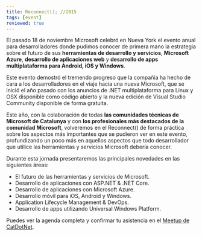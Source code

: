 ```yaml
---
title: Reconnect(); //2015
tags: [event]
reviewed: true
---
```

El pasado 18 de noviembre Microsoft celebró en Nueva York el evento anual para desarrolladores donde pudimos conocer de primera mano la estrategia sobre el futuro de sus **herramientas de desarrollo y servicios**, **Microsoft Azure**, **desarrollo de aplicaciones web** y **desarrollo de apps multiplataforma para Android, iOS y Windows**.

Este evento demostró el tremendo progreso que la compañía ha hecho de cara a los desarrolladores en el viaje hacia una nueva Microsoft, que se inició el año pasado con los anuncios de .NET multiplataforma para Linux y OSX disponible como código abierto y la nueva edición de Visual Studio Community disponible de forma gratuita.

Este año, con la colaboración de todas **las comunidades técnicas de Microsoft de Catalunya** y con **los profesionales más destacados de la comunidad Microsoft**, volveremos en el Reconnect() de forma práctica sobre los aspectos más importantes que se pudieron ver en este evento, profundizando un poco más en aquellos aspectos que todo desarrollador que utilice las herramientas y servicios Microsoft debería conocer.

Durante esta jornada presentaremos las principales novedades en las siguientes áreas:

* El futuro de las herramientas y servicios de Microsoft.
* Desarrollo de aplicaciones con ASP.NET & .NET Core.
* Desarrollo de aplicaciones con Microsoft Azure.
* Desarrollo móvil para iOS, Android y Windows.
* Application Lifecycle Management & DevOps.
* Desarrollo de apps utilizando Universal Windows Platform.

Puedes ver la agenda completa y confirmar tu asistencia en el [Meetup de CatDotNet](http://www.meetup.com/catdotnet/events/226836982/).
